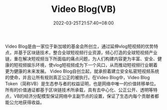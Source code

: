 ﻿---
weight: 
title: "Video Blog(VB)"
description: "Video Blog是由一家位于新加坡的基金会所创立，通过延伸vlog短视频的优势特点，并基于区块链技术，整合全球短视频行业资源，倾心打造的全球短视频产业链，重在解决短视频当下所面..."
date: 2022-03-25T21:57:40+08:00
lastmod: 2022-03-25T16:45:40+08:00
draft: false
authors: ["Metabd"]
featuredImage: "video-blogvb.webp"
link: ""
tags: ["数字代币","Video Blog(VB)"]
categories: ["navigation"]
navigation: ["数字代币"]
lightgallery: true
toc: true
pinned: false
recommend: false
recommend1: false
---
Video Blog是由一家位于新加坡的基金会所创立，通过延伸vlog短视频的优势特点，并基于区块链技术，整合全球短视频行业资源，倾心打造的全球短视频产业链，重在解决短视频当下所面临的痛点问题，为人们构建内容更为丰富、安全、健康的短视频娱乐环境，使vlog短视频成为下一个风口，从而推动短视频行业朝着更为健康的未来发展。
Video Blog自创立起，就承担着建立安全私密短视频系统的使命，并且让所有规则真正公正的被执行。在Video Blog中，Video Blog Token（简称VB）是生态参与者的权益证明，也是网络中唯一的价值转移单位。所有的价值通证都基于区块链技术所承载，具有去中心化、公正公开、透明等特点，VB的经济分配模型保证网络中主副节点的设置，保证了生态内每个贡献者都能公允地获得收益。
